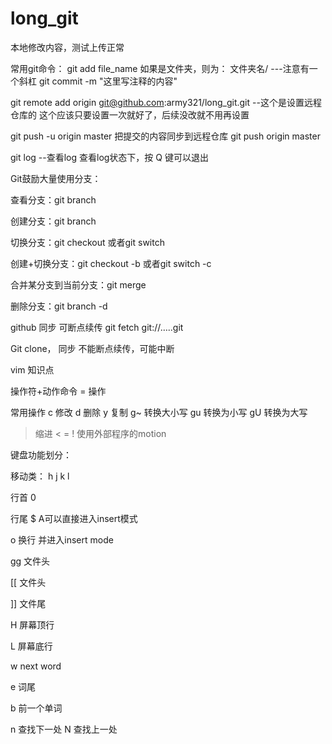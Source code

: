 # long_git
本地修改内容，测试上传正常

常用git命令：
git add file_name   如果是文件夹，则为：  文件夹名/    ---注意有一个斜杠
git commit -m "这里写注释的内容"

git remote add origin git@github.com:army321/long_git.git  --这个是设置远程仓库的  这个应该只要设置一次就好了，后续没改就不用再设置

git push -u origin master  把提交的内容同步到远程仓库
git push  origin master 

git log --查看log 查看log状态下，按 Q 键可以退出


Git鼓励大量使用分支：

查看分支：git branch

创建分支：git branch <name>

切换分支：git checkout <name>或者git switch <name>

创建+切换分支：git checkout -b <name>或者git switch -c <name>

合并某分支到当前分支：git merge <name>

删除分支：git branch -d <name>

github 同步 可断点续传
git fetch git://…..git

Git clone，  同步 不能断点续传，可能中断


vim 知识点

操作符+动作命令 = 操作

常用操作
c 修改
d 删除
y 复制
g~ 转换大小写
gu  转换为小写
gU 转换为大写
> 缩进
< 
=
! 使用外部程序的motion


键盘功能划分：

移动类： h j k l 

行首 0

行尾 $  A可以直接进入insert模式 

o 换行 并进入insert mode

gg 文件头

[[ 文件头

]] 文件尾

H 屏幕顶行

L 屏幕底行

w next word

e 词尾

b 前一个单词 

n 查找下一处 N 查找上一处